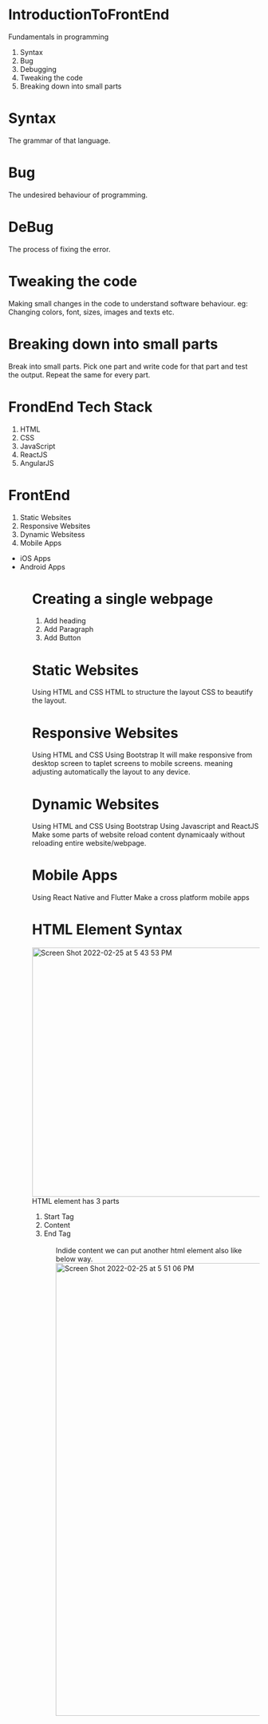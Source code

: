 # IntroductionToFrontEnd

Fundamentals in programming
1. Syntax
2. Bug
3. Debugging
4. Tweaking the code
5. Breaking down into small parts

# Syntax
 The grammar of that language.

# Bug
 The undesired behaviour of programming.

# DeBug
 The process of fixing the error. 
 
# Tweaking the code
 Making small changes in the code to understand software behaviour.
 eg: Changing colors, font, sizes, images and texts etc.

# Breaking down into small parts
Break into small parts.
Pick one part and write code for that part and test the output.
Repeat the same for every part.

# FrondEnd Tech Stack
1. HTML
2. CSS
3. JavaScript
4. ReactJS
5. AngularJS

# FrontEnd
1. Static Websites
2. Responsive Websites
3. Dynamic Websitess
4. Mobile Apps

<ul>
    <li>iOS Apps
    <li>Android Apps
<ul>

# Creating a single webpage
1. Add heading
2. Add Paragraph
3. Add Button

# Static Websites
Using HTML and CSS
 HTML to structure the layout
 CSS to beautify the layout.

# Responsive Websites
Using HTML and CSS
Using Bootstrap
 It will make responsive from desktop screen to taplet screens to mobile screens.
 meaning adjusting automatically the layout to any device.

# Dynamic Websites
Using HTML and CSS
Using Bootstrap
Using Javascript and ReactJS
  Make some parts of website reload content dynamicaaly without reloading entire website/webpage.
  
# Mobile Apps
Using React Native and Flutter
 Make a cross platform mobile apps 
 
 
# HTML Element Syntax
 
 <img width="844" alt="Screen Shot 2022-02-25 at 5 43 53 PM" src="https://user-images.githubusercontent.com/93422294/155713763-1ba93867-ccd7-4959-825d-77f2d9371c2d.png" width="1688" height="500">
 
 <br>
 HTML element has 3 parts
 <br>
 <ol>
   <li>Start Tag
   <li>Content
   <li>End Tag
 <ol>
  
<br>
 Indide content we can put another html element also like below way.
<br>  
 <img width="908" alt="Screen Shot 2022-02-25 at 5 51 06 PM" src="https://user-images.githubusercontent.com/93422294/155714548-4491c4fc-ba56-462f-8855-6f669cd233ae.png">

 
 
 
 




































































